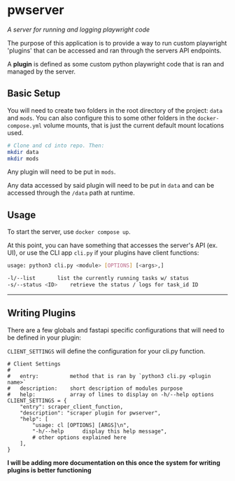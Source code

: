 # pwserver

*A server for running and logging playwright code*

The purpose of this application is to provide a way to run custom 
playwright 'plugins' that can be accessed and ran through the servers
API endpoints.

A **plugin** is defined as some custom python playwright code that is
ran and managed by the server.

## Basic Setup

You will need to create two folders in the root directory of the
project: `data` and `mods`. You can also configure this to some other
folders in the `docker-compose.yml` volume mounts, that is just the current
default mount locations used.

```bash
# Clone and cd into repo. Then:
mkdir data
mkdir mods
```

Any plugin will need to be put in `mods`.

Any data accessed by said plugin will need to be put in `data` and can be
accessed through the `/data` path at runtime.

## Usage

To start the server, use `docker compose up`.

At this point, you can have something that accesses the server's API (ex. UI),
or use the CLI app `cli.py` if your plugins have client functions:

```bash
usage: python3 cli.py <module> [OPTIONS] [<args>,]

-l/--list		list the currently running tasks w/ status
-s/--status <ID>	retrieve the status / logs for task_id ID
```

---

## Writing Plugins

There are a few globals and fastapi specific configurations that will
need to be defined in your plugin:

`CLIENT_SETTINGS` will define the configuration for your cli.py function.

```python3
# Client Settings
#
#   entry:          method that is ran by `python3 cli.py <plugin name>`
#   description:    short description of modules purpose
#   help:           array of lines to display on -h/--help options
CLIENT_SETTINGS = {
    "entry": scraper_client_function,
    "description": "scraper plugin for pwserver",
    "help": [
        "usage: cl [OPTIONS] [ARGS]\n",
        "-h/--help      display this help message",
        # other options explained here
    ],
}
```

**I will be adding more documentation on this once the system for writing
plugins is better functioning**

